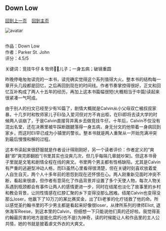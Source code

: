 ## Down Low
[回到上一页](https://boheme130.github.io/Reviews/)  &nbsp;&nbsp;  [回到主页](https://boheme130.github.io/Fiction.git.io/)

![avatar](https://imgc.artprintimages.com/img/print/i-m-sorry-this-is-literally-my-first-rodeo-new-yorker-cartoon_u-l-pgpq8n0.jpg?artHeight=900&artPerspective=n&artWidth=900&background=fbfbfb)
<br>
<br>

作品：Down Low<br>
作者：Parker St. John<br>
评分：4.5/5<br>

关键词：竞技牛仔 & 牧师👮🏻儿子；一身五病；破镜重圆

昨晚停电匆匆读完的一本书，读完确实觉得这个系列值得大火。整本书的结构每一章开头几段都是回忆，之后再回到现在的时间线。作者节奏掌控得很好，正文和回忆互补构成了两人十五年的经历，再加上这本书篇幅很短(大概相当于中篇)读起来很紧凑一气呵成。

由于别人的扫文已经至少有10篇了，剧情大概就是Calvin从小父母双亡被叔叔家暴，十几岁时和牧师家儿子Eli坠入爱河但对方不肯出柜，在Eli即将去读大学的时候两人谈崩了，于是Calvin直接背井离乡去做竞技牛仔。十年后，Calvin不仅没有混出名堂，还在决赛里被牛踩断跟腱落得一身五病，身无分文的他带着一身病回到家乡，而这时Eli早已成为小镇里的警长。整本书就是两人重聚从一开始充满冲突到最后慢慢和解的过程。

这本书读起来很舒服就是作者设计得刚刚好，另一个读者评价：作者定义的”爽翻“即”爽完即翻脸“[书里其实也没爽几次，但几乎每隔几章就吵架]。但这本书骨子里就是文笔和剧情全程在线的爽文。书里两个男主都有性格缺陷，尤其是Calvin有严重的逃避型冲动人格，而Eli虽然心里看得很清楚，但在关键时刻喜欢放着爱人自生自灭，两个人十多年前的恩怨到现在还怀恨在心。两人刚重新见面时冲突不断，看起来很虐，但作者有意简化了作品背景并设置了多个天使人物，每次人物关系遇到瓶颈都会有事件让两人的感情更进一步，同时在结尾也淡化了故事里的乡村和教会背景，让同性情感在红脖汇聚的乡下变得没那么困难。结尾Calvin也变得没那么loser，他赢下了10万刀的某比赛奖金，出了Eli老爹的化疗钱救了他的命。所以感觉圣约翰书里的不少男主都是看起来好像很loser，从律所系列的律师Eliot, 退休海军Reese，到这本里的Calvin，但细想一下只能说他们真的还好啦。我觉得圣约翰最厉害的地方是能化腐朽(也不是)为神奇，读的时候能让人和作品里的主人公共情，她的书就是披着虐文外衣的大爽文。